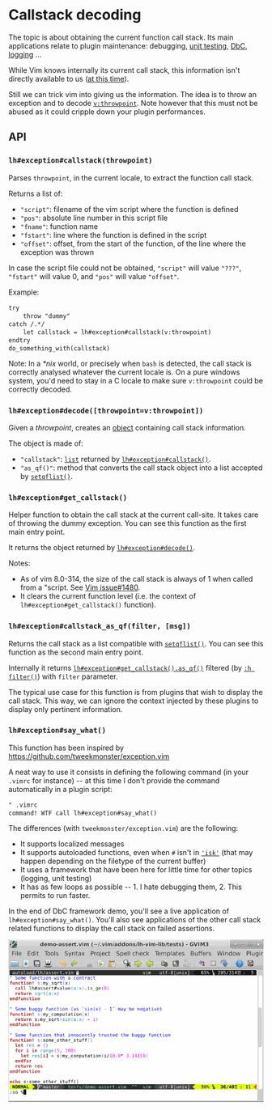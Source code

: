 # Callstack decoding

The topic is about obtaining the current function call stack. Its main
applications relate to plugin maintenance: debugging,
[unit testing](https://github.com/LucHermitte/vim-UT), [DbC](Dbc.md),
[logging](Log.md) ...

While Vim knows internally its current call stack, this information isn't
directly available to us ([at this time](https://github.com/vim/vim/issues/1125)).

Still we can trick vim into giving us the information. The idea is to throw an
exception and to decode
[`v:throwpoint`](http://vimhelp.appspot.com/eval.txt.html#v%3athrowpoint). Note
however that this must not be abused as it could cripple down your plugin
performances.

## API
### `lh#exception#callstack(throwpoint)`
Parses `throwpoint`, in the current locale, to extract the function call stack.

Returns a list of:
- `"script"`: filename of the vim script where the function is defined
- `"pos"`:    absolute line number in this script file
- `"fname"`:  function name
- `"fstart"`: line where the function is defined in the script
- `"offset"`: offset, from the start of the function, of the line where the
            exception was thrown

In case the script file could not be obtained, `"script"` will value `"???"`,
`"fstart"` will value 0, and `"pos"` will value `"offset"`.

Example:

```vim
try
    throw "dummy"
catch /.*/
    let callstack = lh#exception#callstack(v:throwpoint)
endtry
do_something_with(callstack)
```

Note: In a _*nix_ world, or precisely when `bash` is detected, the call stack
is correctly analysed whatever the current locale is. On a pure windows system,
you'd need to stay in a C locale to make sure `v:throwpoint` could be correctly
decoded.

### `lh#exception#decode([throwpoint=v:throwpoint])`
Given a _throwpoint_, creates an [object](OO.md) containing call stack
information.

The object is made of:
- `"callstack"`: [`list`](http://vimhelp.appspot.com/eval.txt.html#List)
  returned by [`lh#exception#callstack()`](#lhexceptioncallstackthrowpoint).
- `"as_qf()"`: method that converts the call stack object into a list accepted
  by [`setqflist()`](http://vimhelp.appspot.com/eval.txt.html#setqflist%28%29).

### `lh#exception#get_callstack()`
Helper function to obtain the call stack at the current call-site. It takes care
of throwing the dummy exception. You can see this function as the first main
entry point.

It returns the object returned by [`lh#exception#decode()`](#lhexceptiondecodethrowpointvthrowpoint).

Notes:
- As of vim 8.0-314, the size of the call stack is always of 1 when called from
  a "script. See [Vim issue#1480](https://github.com/vim/vim/issues/1480).
- It clears the current function level (i.e. the context of
  `lh#exception#get_callstack()` function).

### `lh#exception#callstack_as_qf(filter, [msg])`
Returns the call stack as a list compatible with
[`setqflist()`](http://vimhelp.appspot.com/eval.txt.html#setqflist%28%29). You
can see this function as the second main entry point.

Internally it returns
[`lh#exception#get_callstack().as_qf()`](#lhexceptionget_callstack) filtered
(by [`:h filter()`](http://vimhelp.appspot.com/eval.txt.html#filter%28%29))
with `filter` parameter.

The typical use case for this function is from plugins that wish to display the
call stack. This way, we can ignore the context injected by these plugins to
display only pertinent information.


### `lh#exception#say_what()`
This function has been inspired by https://github.com/tweekmonster/exception.vim

A neat way to use it consists in defining the following command (in your
`.vimrc` for instance) -- at this time I don't provide the command
automatically in a plugin script:

```vim
" .vimrc
command! WTF call lh#exception#say_what()
```

The differences (with `tweekmonster/exception.vim`) are the following:
- It supports localized messages
- It supports autoloaded functions, even when `#` isn't in
  [`'isk'`](http://vimhelp.appspot.com/options.txt.html#%27isk%27) (that may
  happen depending on the filetype of the current buffer)
- It uses a framework that have been here for little time for other topics
  (logging, unit testing)
- It has as few loops as possible -- 1. I hate debugging them, 2. This permits
  to run faster.

In the end of DbC framework demo, you'll see a live application of
`lh#exception#say_what()`. You'll also see applications of the other call stack
related functions to display the call stack on failed assertions.

![lh-vim-lib DbC framework demo](screencast-dbc.gif "lh-vim-lib DbC framework demo")
